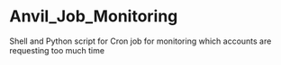 # Anvil_Job_Monitoring

Shell and Python script for Cron job for monitoring which accounts are requesting too much time
